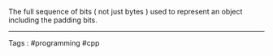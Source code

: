 The full sequence of bits ( not just bytes ) used to represent an object including the padding bits. 
___
Tags : #programming #cpp 